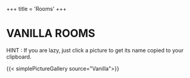 +++
title = 'Rooms'
+++

# VANILLA ROOMS

HINT : If you are lazy, just click a picture to get its name copied to your clipboard.

{{< simplePictureGallery source="Vanilla">}}
